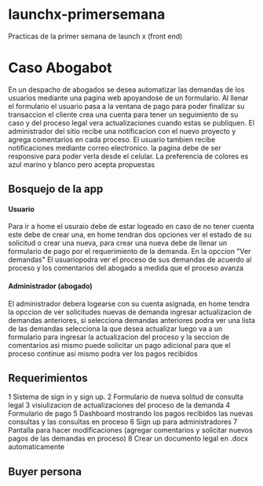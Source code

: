 # launchx-primersemana
Practicas de la primer semana de launch x (front end)
# Caso Abogabot
En un despacho de abogados se desea automatizar las demandas de los usuarios mediante una pagina web apoyandose de un formulario. Al llenar el formulario
el usuario pasa a la ventana de pago para poder finalizar su transaccion el cliente crea una cuenta para tener un seguimiento de su caso y del proceso legal
vera actualizaciones cuando estas se publiquen. El administrador del sitio recibe una notificacion con el nuevo proyecto y agrega comentarios en cada proceso. 
El usuario tambien recibe notificaciones mediante correo electronico. la pagina debe de ser responsive para poder verla desde el celular. La preferencia de colores
es azul marino y blanco pero acepta propuestas

## Bosquejo de la app
#### Usuario
Para ir a home el usuraio debe de estar logeado en caso de no tener cuenta este debe de crear una, en home tendran dos opciones ver el estado de su solicitud o crear una
nueva, para crear una nueva debe de llenar un formulario de pago por el requerimiento de la demanda. En la opccion "Ver demandas" El usuariopodra ver el proceso de sus demandas
de acuerdo al proceso y los comentarios del abogado a medida que el proceso avanza

#### Administrador (abogado)
El administrador debera logearse con su cuenta asignada, en home tendra la opccion de ver solicitudes nuevas de demanda ingresar actualizacion de demandas anteriores, si 
selecciona demandas anteriores podra ver una lista de las demandas selecciona la que desea actualizar luego va a un formulario para ingresar la actualizacion del proceso y 
la seccion de comentarios asi mismo puede solicitar un pago adicional para que el proceso continue asi mismo podra ver los pagos recibidos

## Requerimientos
  1 Sistema de sign in y sign up.
  2 Formulario de nueva solitud de consulta legal
  3 visiulizacion de actualizaciones del proceso de la demanda
  4 Formulario de pago
  5 Dashboard mostrando los pagos recibidos las nuevas consultas y las consultas en proceso
  6 Sign up para administradores
  7 Pantalla para hacer modificaciones (agregar comentarios y solicitar nuevos pagos de las demandas en proceso)
  8 Crear un documento legal en .docx automaticamente
 
 ## Buyer persona
 

